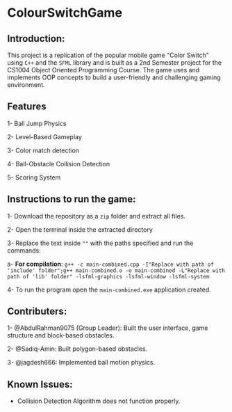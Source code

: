 # ColourSwitchGame

## Introduction:

This project is a replication of the popular mobile game "Color Switch" using `C++` and the `SFML` library and is built as a 2nd Semester project for the CS1004 Object Oriented Programming Course. The game uses and implements OOP concepts to build a user-friendly and challenging gaming environment.

## Features
1- Ball Jump Physics

2- Level-Based Gameplay

3- Color match detection

4- Ball-Obstacle Collision Detection

5- Scoring System

## Instructions to run the game:
1- Download the repository as a `zip` folder and extract all files.

2- Open the terminal inside the extracted directory

3- Replace the text inside `""` with the paths specified and run the commands:

a- **For compilation**:  `g++ -c main-combined.cpp -I"Replace with path of 'include' folder";g++ main-combined.o -o main-combined -L"Replace with path of 'lib' folder" -lsfml-graphics -lsfml-window -lsfml-system`

4- To run the program open the `main-combined.exe` application created.
## Contributers:

1- @AbdulRahman9075 (Group Leader): Built the user interface, game structure and block-based obstacles.

2- @Sadiq-Amin: Built polygon-based obstacles.

3- @jagdesh666:  Implemented ball motion physics.

## Known Issues:
- Collision Detection Algorithm does not function properly.
